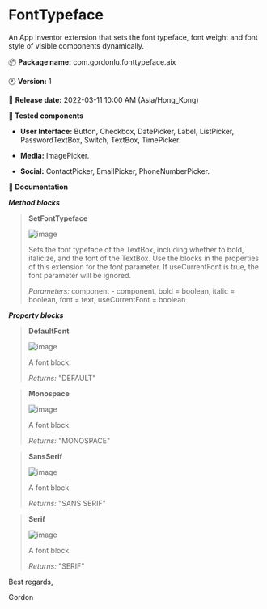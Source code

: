 # FontTypeface
An App Inventor extension that sets the font typeface, font weight and font style of visible components dynamically.

:package: **Package name:** com.gordonlu.fonttypeface.aix

:clock1: **Version:** 1

:date: **Release date:** 2022-03-11 10:00 AM (Asia/Hong_Kong)

**:ticket: Tested components** 

* **User Interface:**  Button, Checkbox, DatePicker, Label, ListPicker, PasswordTextBox, Switch, TextBox, TimePicker. 

* **Media:** ImagePicker.

* **Social:** ContactPicker, EmailPicker, PhoneNumberPicker.

**:open_book: Documentation**

***Method blocks***

>
>**SetFontTypeface**
>
>![image](https://user-images.githubusercontent.com/88015331/157783262-ea517420-1f20-4eb0-9d20-4f489c044753.png)
>
>Sets the font typeface of the TextBox, including whether to bold, italicize, and the font of the TextBox. Use the blocks in the properties of this extension for the font parameter. If useCurrentFont is true, the font parameter will be ignored.
>
>*Parameters:* component - component, bold = boolean, italic = boolean, font = text, useCurrentFont = boolean

***Property blocks***

>
>**DefaultFont**
>
>![image](https://user-images.githubusercontent.com/88015331/157783278-b5984d90-2a96-43b5-a1bd-c906dbaf5224.png)
>
>A font block.
>
>*Returns:* "DEFAULT"

>
>**Monospace**
>
>![image](https://user-images.githubusercontent.com/88015331/157783291-1df3140e-7528-46ef-8e02-7c671e1cd299.png)
>
>A font block.
>
>*Returns:* "MONOSPACE"

>
>**SansSerif**
>
>![image](https://user-images.githubusercontent.com/88015331/157783303-17bd2c25-c5ca-4c27-818f-5731eddedffc.png)
>
>A font block.
>
>*Returns:* "SANS SERIF"

>
>**Serif**
>
>![image](https://user-images.githubusercontent.com/88015331/157783319-dcdca16a-02a0-4c27-ae86-86c984d270f4.png)
>
>A font block.
>
>*Returns:* "SERIF"

Best regards,

Gordon

